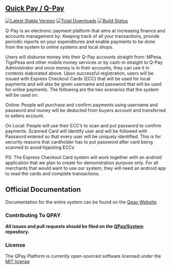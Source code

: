 ## [Quick Pay / Q-Pay](http://www.qpay.com)

[![Latest Stable Version](https://poser.pugx.org/laravel/framework/version.png)](https://packagist.org/packages/laravel/framework) [![Total Downloads](https://poser.pugx.org/laravel/framework/d/total.png)](https://packagist.org/packages/laravel/framework) [![Build Status](https://travis-ci.org/laravel/framework.png)](https://travis-ci.org/laravel/framework)

Q-Pay is an electronic payment platform that aims at increasing finance and accounts management by:
Keeping track of all your transactions, provide periodic reports on your expenditures and enable payments to be done from the system to online systems and local shops.

Users will disburse money into their Q-Pay accounts straight from: MPesa, TigoPesa and other mobile money services or by cash-in straight to Q-Pay Administrator and once money is in their accounts, they can use it in contexts elaborated above.
Upon successful registration, users will be issued with Express Checkout Cards (ECC) that will be used for local payments and will also be given username and password that will be used for online payments. The following are the two scenarios that the system will be used on:

Online:
People will purchase and confirm payments using username and password and money will be deducted from buyers account and transferred to sellers account.

On Local:
People will use their ECC’s to scan and put password to confirm payments. Scanned Card will identify user and will be followed with Password entered so that every user will be uniquely identified. This is for security reasons that cardholder has to put password after card being scanned to avoid hijacking ECCs

PS: The Express Checkout Card system will work together with an android application that we plan to create for demonstration purpose only. For all merchants that would want to use our system, they will need an android app to read the cards and complete transactions.


## Official Documentation

Documentation for the entire system can be found on the [Qpay Website](http://qpay.com/docs).

### Contributing To QPAY

**All issues and pull requests should be filed on the [QPay/System](http://github.com/qpay/) repository.**

### License

The QPay Platform is currently open-sourced software licensed under the [MIT license](http://opensource.org/licenses/MIT)
